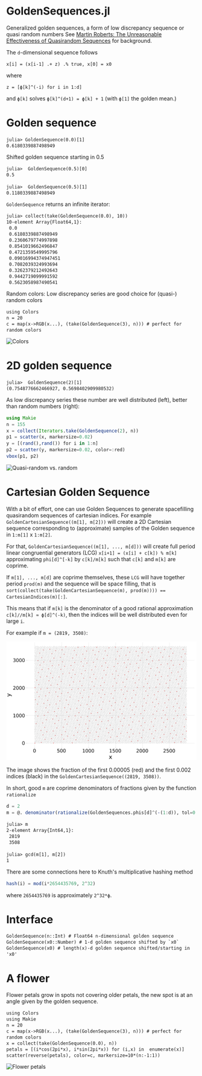 # GoldenSequences.jl
Generalized golden sequences, a form of low discrepancy sequence or quasi random numbers
See [Martin Roberts: The Unreasonable Effectiveness
of Quasirandom Sequences](http://extremelearning.com.au/unreasonable-effectiveness-of-quasirandom-sequences/) for background.

The `d`-dimensional sequence follows
```
x[i] = (x[i-1] .+ z) .% true, x[0] = x0
```
where
```
z = [ϕ[k]^(-i) for i in 1:d]
```
and `ϕ[k]` solves `ϕ[k]^(d+1) = ϕ[k] + 1` (with `ϕ[1]` the golden mean.)

Golden sequence
===============
```
julia> GoldenSequence(0.0)[1]
0.6180339887498949
```

Shifted golden sequence starting in 0.5
```
julia>  GoldenSequence(0.5)[0]
0.5

julia>  GoldenSequence(0.5)[1]
0.1180339887498949
```

`GoldenSequence` returns an infinite iterator:
```
julia> collect(take(GoldenSequence(0.0), 10))
10-element Array{Float64,1}:
 0.0                
 0.6180339887498949
 0.2360679774997898
 0.8541019662496847
 0.4721359549995796
 0.09016994374947451
 0.7082039324993694
 0.3262379212492643
 0.9442719099991592
 0.5623058987490541
```

Random colors: Low discrepancy series are good choice for (quasi-) random colors
```
using Colors
n = 20
c = map(x->RGB(x...), (take(GoldenSequence(3), n))) # perfect for random colors
```
![Colors](https://raw.githubusercontent.com/mschauer/GoldenSequences.jl/master/randomcolors.png)

2D golden sequence
==================

```
julia>  GoldenSequence(2)[1]
(0.7548776662466927, 0.5698402909980532)
```

As low discrepancy series these number are well distributed (left), better than random numbers (right):

```julia
using Makie
n = 155
x = collect(Iterators.take(GoldenSequence(2), n))
p1 = scatter(x, markersize=0.02)
y = [(rand(),rand()) for i in 1:n]
p2 = scatter(y, markersize=0.02, color=:red)
vbox(p1, p2)
```

![Quasi-random vs. random](https://raw.githubusercontent.com/mschauer/GoldenSequences.jl/master/quasivsrandom.png)

Cartesian Golden Sequence
=========================

With a bit of effort, one can use Golden Sequences to generate spacefilling quasirandom sequences of cartesian indices.
For example `GoldenCartesianSequence((m[1], m[2]))` will create a 2D Cartesian sequence corresponding to (approximate) samples of the Golden sequence in `1:m[1]` x `1:m[2]`. 

For that, `GoldenCartesianSequence((m[1], ..., m[d]))` will create full period linear congruential generators (LCG) `x[i+1] = (x[i] + c[k]) % m[k]` approximating `phi[d]^[-k]` by `c[k]/m[k]` such that `c[k]` and `m[k]` are coprime.

If `m[1], ..., m[d]` are coprime themselves, these `LCG` will have together period `prod(m)` and the sequence will be space filling, that is `sort(collect(take(GoldenCartesianSequence(m), prod(m)))) == CartesianIndices(m)[:]`.

This means that if `m[k]` is the denominator of a good rational approximation `c[k]//m[k] ≈ ϕ[d]^(-k)`, then the indices will be well distributed even for large `i`. 

For example if `m = (2819, 3508)`:

![Quasi-random cartesian indices](https://raw.githubusercontent.com/mschauer/GoldenSequences.jl/master/cartesian2.png)

The image shows the fraction of the first 0.00005 (red) and the first 0.002 indices (black) in the `GoldenCartesianSequence((2819, 3508))`.

In short, good `m` are coprime denominators of fractions given by the function `rationalize`

```julia
d = 2
m = @. denominator(rationalize(GoldenSequences.phis[d]^(-(1:d)), tol=0.0000001))
```

```
julia> m
2-element Array{Int64,1}:
 2819
 3508

julia> gcd(m[1], m[2])
1
```

There are some connections here to Knuth's multiplicative hashing method
```julia
hash(i) = mod(i*2654435769, 2^32)
```
where `2654435769` is approximately `2^32*ϕ`.

Interface
=========

```
GoldenSequence(n::Int) # Float64 n-dimensional golden sequence
GoldenSequence(x0::Number) # 1-d golden sequence shifted by `x0`
GoldenSequence(x0) # length(x)-d golden sequence shifted/starting in 'x0'
```


A flower
========
Flower petals grow in spots not covering older petals, the new spot is at an angle given by the golden sequence.

```
using Colors
using Makie
n = 20
c = map(x->RGB(x...), (take(GoldenSequence(3), n))) # perfect for random colors
x = collect(take(GoldenSequence(0.0), n))
petals = [(i*cos(2pi*x), i*sin(2pi*x)) for (i,x) in  enumerate(x)]
scatter(reverse(petals), color=c, markersize=10*(n:-1:1))
```

![Flower petals](https://raw.githubusercontent.com/mschauer/GoldenSequences.jl/master/flower.png)

